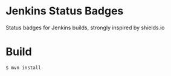 Jenkins Status Badges
=====================

Status badges for Jenkins builds, strongly inspired by shields.io

# Build

    $ mvn install
